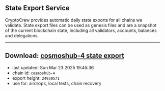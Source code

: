 ## State Export Service
CryptoCrew provides automatic daily state exports for all chains we validate. State export files can be used as genesis files and are a snapshot of the current blockchain state, including all validators, accounts, balances and delegations.

---
**Download: [cosmoshub-4 state export](https://dl-eu2.ccvalidators.com/SERVICE/cosmoshub/cosmoshub-4_export_24959571.json)**
---

- last updated: Sun Mar 23 2025 19:45:36
- chain id: `cosmoshub-4`
- export height: `24959571`
- use for: airdrops, local tests, chain recovery
